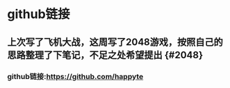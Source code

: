 # **github链接**

## **上次写了飞机大战，这周写了2048游戏，按照自己的思路整理了下笔记，不足之处希望提出** {#2048}

### **github链接:**[**https:\/\/github.com\/happyte**](https://github.com/happyte)

